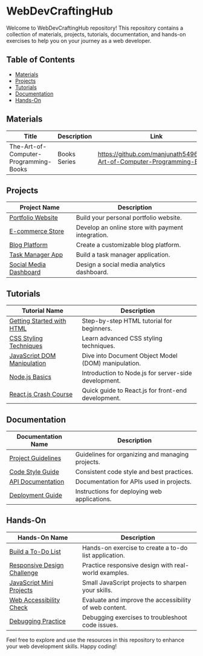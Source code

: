 # WebDevCraftingHub

Welcome to WebDevCraftingHub repository! This repository contains a collection of materials, projects, tutorials, documentation, and hands-on exercises to help you on your journey as a web developer.

## Table of Contents

- [Materials](#materials)
- [Projects](#projects)
- [Tutorials](#tutorials)
- [Documentation](#documentation)
- [Hands-On](#hands-on)

## Materials

| Title                                | Description                                    | Link                                           |
|--------------------------------------|------------------------------------------------|------------------------------------------------|
|The-Art-of-Computer-Programming-Books| Books Series | https://github.com/manjunath5496/The-Art-of-Computer-Programming-Books|

## Projects

| Project Name               | Description                                       |
|----------------------------|---------------------------------------------------|
| [Portfolio Website](projects/portfolio-website) | Build your personal portfolio website.    |
| [E-commerce Store](projects/e-commerce-store) | Develop an online store with payment integration. |
| [Blog Platform](projects/blog-platform) | Create a customizable blog platform.            |
| [Task Manager App](projects/task-manager-app) | Build a task manager application.          |
| [Social Media Dashboard](projects/social-media-dashboard) | Design a social media analytics dashboard. |

## Tutorials

| Tutorial Name               | Description                                       |
|-----------------------------|---------------------------------------------------|
| [Getting Started with HTML](tutorials/html-getting-started) | Step-by-step HTML tutorial for beginners. |
| [CSS Styling Techniques](tutorials/css-styling-techniques) | Learn advanced CSS styling techniques.   |
| [JavaScript DOM Manipulation](tutorials/javascript-dom) | Dive into Document Object Model (DOM) manipulation. |
| [Node.js Basics](tutorials/nodejs-basics) | Introduction to Node.js for server-side development. |
| [React.js Crash Course](tutorials/reactjs-crash-course) | Quick guide to React.js for front-end development. |

## Documentation

| Documentation Name              | Description                                          |
|--------------------------------|------------------------------------------------------|
| [Project Guidelines](documentation/project-guidelines) | Guidelines for organizing and managing projects. |
| [Code Style Guide](documentation/code-style-guide) | Consistent code style and best practices.     |
| [API Documentation](documentation/api-documentation) | Documentation for APIs used in projects.     |
| [Deployment Guide](documentation/deployment-guide) | Instructions for deploying web applications. |

## Hands-On

| Hands-On Name                | Description                                      |
|------------------------------|--------------------------------------------------|
| [Build a To-Do List](hands-on/build-todo-list) | Hands-on exercise to create a to-do list application. |
| [Responsive Design Challenge](hands-on/responsive-design-challenge) | Practice responsive design with real-world examples. |
| [JavaScript Mini Projects](hands-on/js-mini-projects) | Small JavaScript projects to sharpen your skills. |
| [Web Accessibility Check](hands-on/web-accessibility-check) | Evaluate and improve the accessibility of web content. |
| [Debugging Practice](hands-on/debugging-practice) | Debugging exercises to troubleshoot code issues. |

Feel free to explore and use the resources in this repository to enhance your web development skills. Happy coding!

